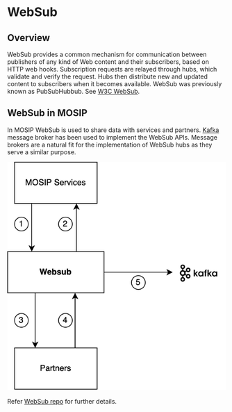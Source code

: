 # WebSub

## Overview
WebSub provides a common mechanism for communication between publishers of any kind of Web content and their subscribers, based on HTTP web hooks. Subscription requests are relayed through hubs, which validate and verify the request. Hubs then distribute new and updated content to subscribers when it becomes available. WebSub was previously known as PubSubHubbub. See [W3C WebSub](https://www.w3.org/TR/websub/).

## WebSub in MOSIP
In MOSIP WebSub is used to share data with services and partners.  [Kafka](https://kafka.apache.org/) message broker has been used to implement the WebSub APIs. Message brokers are a natural fit for the implementation of WebSub hubs as they serve a similar purpose.

![](_images/websub.png)

Refer [WebSub repo](https://github.com/mosip/websub/tree/1.2.0-rc2) for further details.









